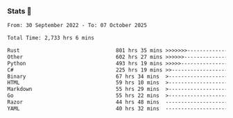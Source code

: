 ### Stats 👋
<!--START_SECTION:waka-->

```txt
From: 30 September 2022 - To: 07 October 2025

Total Time: 2,733 hrs 6 mins

Rust                               801 hrs 35 mins >>>>>>>------------------   29.33 %
Other                              602 hrs 27 mins >>>>>>-------------------   22.04 %
Python                             493 hrs 19 mins >>>>>--------------------   18.05 %
C#                                 225 hrs 19 mins >>-----------------------   08.24 %
Binary                             67 hrs 34 mins  >------------------------   02.47 %
HTML                               59 hrs 10 mins  >------------------------   02.17 %
Markdown                           55 hrs 29 mins  >------------------------   02.03 %
Go                                 55 hrs 22 mins  >------------------------   02.03 %
Razor                              44 hrs 48 mins  -------------------------   01.64 %
YAML                               40 hrs 32 mins  -------------------------   01.48 %
```

<!--END_SECTION:waka-->

<!--
**buhaytza2005/buhaytza2005** is a ✨ _special_ ✨ repository because its `README.md` (this file) appears on your GitHub profile.

Here are some ideas to get you started:

- 🔭 I’m currently working on ...
- 🌱 I’m currently learning ...
- 👯 I’m looking to collaborate on ...
- 🤔 I’m looking for help with ...
- 💬 Ask me about ...
- 📫 How to reach me: ...
- 😄 Pronouns: ...
- ⚡ Fun fact: ...
-->


